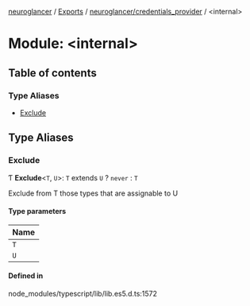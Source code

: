 [neuroglancer](../README.md) / [Exports](../modules.md) / [neuroglancer/credentials\_provider](neuroglancer_credentials_provider.md) / <internal\>

# Module: <internal\>

## Table of contents

### Type Aliases

- [Exclude](neuroglancer_credentials_provider._internal_.md#exclude)

## Type Aliases

### Exclude

Ƭ **Exclude**<`T`, `U`\>: `T` extends `U` ? `never` : `T`

Exclude from T those types that are assignable to U

#### Type parameters

| Name |
| :------ |
| `T` |
| `U` |

#### Defined in

node_modules/typescript/lib/lib.es5.d.ts:1572
